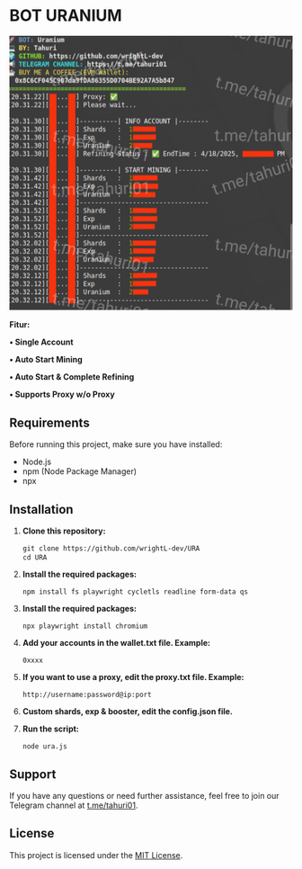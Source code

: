# BOT URANIUM

![Fitur Uranium](Uranium.png)

**Fitur:**

**• Single Account**

**• Auto Start Mining**

**• Auto Start & Complete Refining**

**• Supports Proxy w/o Proxy**

## Requirements

Before running this project, make sure you have installed:

- Node.js
- npm (Node Package Manager)
- npx

## Installation

1. **Clone this repository:**

    ```plaintext
    git clone https://github.com/wrightL-dev/URA
    cd URA

2. **Install the required packages:**

    ```plaintext
    npm install fs playwright cycletls readline form-data qs
    
3. **Install the required packages:**

    ```plaintext
    npx playwright install chromium

4. **Add your accounts in the wallet.txt file. Example:**

    ```plaintext
   0xxxx

5. **If you want to use a proxy, edit the proxy.txt file. Example:**
   ```plaintext
   http://username:password@ip:port
   
6. **Custom shards, exp & booster, edit the config.json file.**

7. **Run the script:**
   ```plaintext
   node ura.js
   
## Support

If you have any questions or need further assistance, feel free to join our Telegram channel at [t.me/tahuri01](https://t.me/tahuri01).

## License

This project is licensed under the [MIT License](LICENSE).
